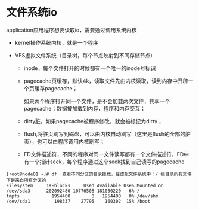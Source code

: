 # 文件系统io

application应用程序想要读取io，需要通过调用系统内核

- kernel操作系统内核，就是一个程序

- VFS虚拟文件系统（目录树，每个节点映射到不同存储节点）

  - inode，每个文件打开的时候都有一个唯一的inode号标识

  - pagecache页缓存，默认4k，读取文件先由内核读取，读到内存中开辟一个页缓存pagecache；

    如果两个程序打开同一个文件，是不会加载两次文件，共享一个pagecache；数据被加载到内存，程序和内存交互；

  - dirty脏，如果pagecache被程序修改，就会被标记为dirty；

  - flush,将脏页刷写到磁盘，可以由内核自动刷写（这里是flush的全部的脏页），也可以由程序调用内核刷写；

  - FD文件描述符，不同的程序对同一文件读写都有一个文件描述符，FD中有一个指针seek，每个程序通过这个seek找到自己读写的pagecache

```shell
[root@node01 ~]# df  查看不同分区的目录挂载，在虚拟文件系统中：/ 根目录所有文件下是来自所有分区的
Filesystem     1K-blocks     Used Available Use% Mounted on
/dev/sda3      202092480 10776508 181050220   6% /
tmpfs            1954400        0   1954400   0% /dev/shm
/dev/sda1         198337    27795    160302  15% /boot
```



